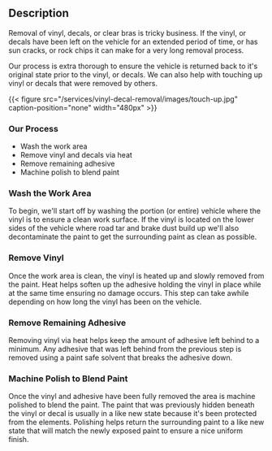 
## Description

Removal of vinyl, decals, or clear bras is tricky business. If the vinyl, or decals have been left on the vehicle for an extended period of time, or has sun cracks, or rock chips it can make for a very long removal process.

Our process is extra thorough to ensure the vehicle is returned back to it's original state prior to the vinyl, or decals. We can also help with touching up vinyl or decals that were removed by others.

{{< figure src="/services/vinyl-decal-removal/images/touch-up.jpg" caption-position="none" width="480px" >}} 

### Our Process
- Wash the work area
- Remove vinyl and decals via heat
- Remove remaining adhesive
- Machine polish to blend paint

### Wash the Work Area

To begin, we'll start off by washing the portion (or entire) vehicle where the vinyl is to ensure a clean work surface. If the vinyl is located on the lower sides of the vehicle where road tar and brake dust build up we'll also decontaminate the paint to get the surrounding paint as clean as possible.

### Remove Vinyl

Once the work area is clean, the vinyl is heated up and slowly removed from the paint. Heat helps soften up the adhesive holding the vinyl in place while at the same time ensuring no damage occurs. This step can take awhile depending on how long the vinyl has been on the vehicle.

### Remove Remaining Adhesive

Removing vinyl via heat helps keep the amount of adhesive left behind to a minimum. Any adhesive that was left behind from the previous step is removed using a paint safe solvent that breaks the adhesive down.

### Machine Polish to Blend Paint

Once the vinyl and adhesive have been fully removed the area is machine polished to blend the paint. The paint that was previously hidden beneath the vinyl or decal is usually in a like new state because it's been protected from the elements. Polishing helps return the surrounding paint to a like new state that will match the newly exposed paint to ensure a nice uniform finish.